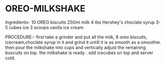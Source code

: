 # OREO-MILKSHAKE
Ingredients-
10 OREO biscuits 
250ml milk 
4 tbs Hershey's choclate syrup 
3-5  cubes ice 
3 scoops vanila ice cream

PROCEDURE:-
first take a grinder and put all the milk, 8 oreo biscuits, icecream,choclate syrup in it and grind it untill it is as smooth as a smoothie. then pour the milkshake into cups and vertically adjust the remaining buscuits on top. the milkshake is ready . sdd icecubes on top and server cold. 